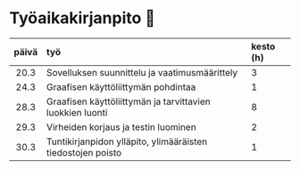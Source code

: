 # Työaikakirjanpito    :memo:

| päivä  | työ                                                         | kesto (h)  |
| :----: | :----                                                       |       :----|
| 20.3   | Sovelluksen suunnittelu ja vaatimusmäärittely               |     3      |
| 24.3   | Graafisen käyttöliittymän pohdintaa                         |     1      |
| 28.3   | Graafisen käyttöliittymän ja tarvittavien luokkien luonti   |     8      |
| 29.3   | Virheiden korjaus ja testin luominen                        |     2      |
| 30.3   | Tuntikirjanpidon ylläpito, ylimääräisten tiedostojen poisto |     1      |
